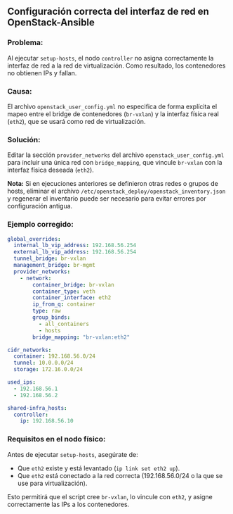 ## Configuración correcta del interfaz de red en OpenStack-Ansible

### Problema:
Al ejecutar `setup-hosts`, el nodo `controller` no asigna correctamente la interfaz de red a la red de virtualización. Como resultado, los contenedores no obtienen IPs y fallan.

### Causa:
El archivo `openstack_user_config.yml` no especifica de forma explícita el mapeo entre el bridge de contenedores (`br-vxlan`) y la interfaz física real (`eth2`), que se usará como red de virtualización.

### Solución:
Editar la sección `provider_networks` del archivo `openstack_user_config.yml` para incluir una única red con `bridge_mapping`, que vincule `br-vxlan` con la interfaz física deseada (`eth2`).

**Nota:** Si en ejecuciones anteriores se definieron otras redes o grupos de hosts, eliminar el archivo `/etc/openstack_deploy/openstack_inventory.json` y regenerar el inventario puede ser necesario para evitar errores por configuración antigua.

### Ejemplo corregido:
```yaml
global_overrides:
  internal_lb_vip_address: 192.168.56.254
  external_lb_vip_address: 192.168.56.254
  tunnel_bridge: br-vxlan
  management_bridge: br-mgmt
  provider_networks:
    - network:
        container_bridge: br-vxlan
        container_type: veth
        container_interface: eth2
        ip_from_q: container
        type: raw
        group_binds:
          - all_containers
          - hosts
        bridge_mapping: "br-vxlan:eth2"

cidr_networks:
  container: 192.168.56.0/24
  tunnel: 10.0.0.0/24
  storage: 172.16.0.0/24

used_ips:
  - 192.168.56.1
  - 192.168.56.2

shared-infra_hosts:
  controller:
    ip: 192.168.56.10
```

### Requisitos en el nodo físico:
Antes de ejecutar `setup-hosts`, asegúrate de:
- Que `eth2` existe y está levantado (`ip link set eth2 up`).
- Que `eth2` está conectado a la red correcta (192.168.56.0/24 o la que se use para virtualización).

Esto permitirá que el script cree `br-vxlan`, lo vincule con `eth2`, y asigne correctamente las IPs a los contenedores.

